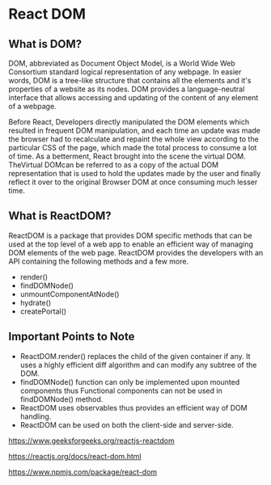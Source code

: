 # React DOM

## What is DOM?

DOM, abbreviated as Document Object Model, is a World Wide Web Consortium standard logical representation of any webpage. In easier words, DOM is a tree-like structure that contains all the elements and it's properties of a website as its nodes. DOM provides a language-neutral interface that allows accessing and updating of the content of any element of a webpage.

Before React, Developers directly manipulated the DOM elements which resulted in frequent DOM manipulation, and each time an update was made the browser had to recalculate and repaint the whole view according to the particular CSS of the page, which made the total process to consume a lot of time. As a betterment, React brought into the scene the virtual DOM. TheVirtual DOMcan be referred to as a copy of the actual DOM representation that is used to hold the updates made by the user and finally reflect it over to the original Browser DOM at once consuming much lesser time.

## What is ReactDOM?

ReactDOM is a package that provides DOM specific methods that can be used at the top level of a web app to enable an efficient way of managing DOM elements of the web page. ReactDOM provides the developers with an API containing the following methods and a few more.

- render()
- findDOMNode()
- unmountComponentAtNode()
- hydrate()
- createPortal()

## Important Points to Note

- ReactDOM.render() replaces the child of the given container if any. It uses a highly efficient diff algorithm and can modify any subtree of the DOM.
- findDOMNode() function can only be implemented upon mounted components thus Functional components can not be used in findDOMNode() method.
- ReactDOM uses observables thus provides an efficient way of DOM handling.
- ReactDOM can be used on both the client-side and server-side.

https://www.geeksforgeeks.org/reactjs-reactdom

https://reactjs.org/docs/react-dom.html

https://www.npmjs.com/package/react-dom
